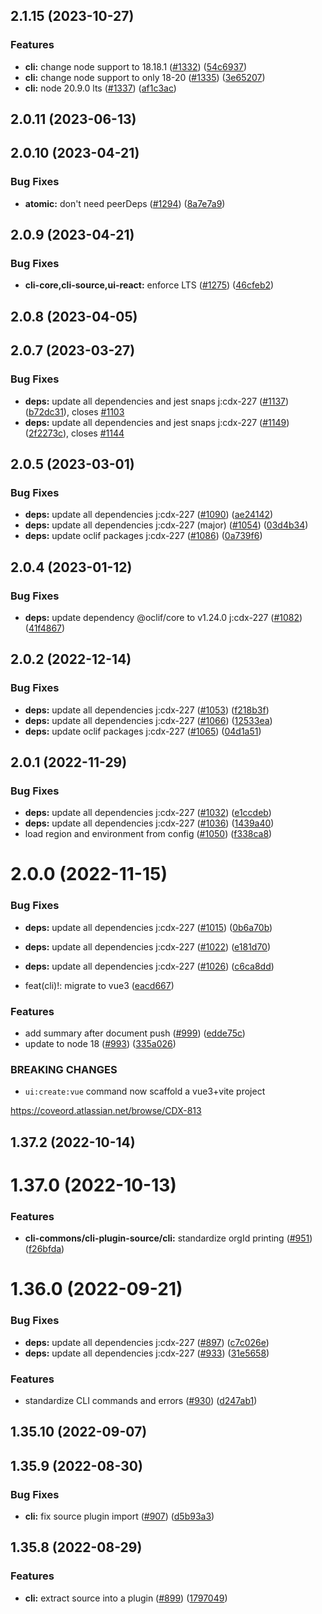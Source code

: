 ## 2.1.15 (2023-10-27)

### Features

- **cli:** change node support to 18.18.1 ([#1332](https://github.com/coveo/cli/issues/1332)) ([54c6937](https://github.com/coveo/cli/commits/54c6937829685e1af20949f082b2de484fa1f6c6))
- **cli:** change node support to only 18-20 ([#1335](https://github.com/coveo/cli/issues/1335)) ([3e65207](https://github.com/coveo/cli/commits/3e6520737650901d2b176fadc8e2e56441a8d4da))
- **cli:** node 20.9.0 lts ([#1337](https://github.com/coveo/cli/issues/1337)) ([af1c3ac](https://github.com/coveo/cli/commits/af1c3ac1796bdfd534b5d037f3a42e23aa3ab225))

## 2.0.11 (2023-06-13)

## 2.0.10 (2023-04-21)

### Bug Fixes

- **atomic:** don't need peerDeps ([#1294](https://github.com/coveo/cli/issues/1294)) ([8a7e7a9](https://github.com/coveo/cli/commits/8a7e7a9ae60b3837d2e3820d1af824756e4db549))

## 2.0.9 (2023-04-21)

### Bug Fixes

- **cli-core,cli-source,ui-react:** enforce LTS ([#1275](https://github.com/coveo/cli/issues/1275)) ([46cfeb2](https://github.com/coveo/cli/commits/46cfeb24c70ea96467e1d705537790dfaa929957))

## 2.0.8 (2023-04-05)

## 2.0.7 (2023-03-27)

### Bug Fixes

- **deps:** update all dependencies and jest snaps j:cdx-227 ([#1137](https://github.com/coveo/cli/issues/1137)) ([b72dc31](https://github.com/coveo/cli/commits/b72dc314043174ef9afaadb03e066c8830d7acc1)), closes [#1103](https://github.com/coveo/cli/issues/1103)
- **deps:** update all dependencies and jest snaps j:cdx-227 ([#1149](https://github.com/coveo/cli/issues/1149)) ([2f2273c](https://github.com/coveo/cli/commits/2f2273c7d86f2a2a8414ebbdf8cddb800c888e96)), closes [#1144](https://github.com/coveo/cli/issues/1144)

## 2.0.5 (2023-03-01)

### Bug Fixes

- **deps:** update all dependencies j:cdx-227 ([#1090](https://github.com/coveo/cli/issues/1090)) ([ae24142](https://github.com/coveo/cli/commits/ae24142d3ae4b68e04951301eb157f9e7ddb1095))
- **deps:** update all dependencies j:cdx-227 (major) ([#1054](https://github.com/coveo/cli/issues/1054)) ([03d4b34](https://github.com/coveo/cli/commits/03d4b3411164933fc0a25ca7aa3b3f644e8cdc08))
- **deps:** update oclif packages j:cdx-227 ([#1086](https://github.com/coveo/cli/issues/1086)) ([0a739f6](https://github.com/coveo/cli/commits/0a739f61b7f923e049c527c6e3f9749b81f9fb87))

## 2.0.4 (2023-01-12)

### Bug Fixes

- **deps:** update dependency @oclif/core to v1.24.0 j:cdx-227 ([#1082](https://github.com/coveo/cli/issues/1082)) ([41f4867](https://github.com/coveo/cli/commits/41f4867afc0ac2c49b6d87c0d698377f47575912))

## 2.0.2 (2022-12-14)

### Bug Fixes

- **deps:** update all dependencies j:cdx-227 ([#1053](https://github.com/coveo/cli/issues/1053)) ([f218b3f](https://github.com/coveo/cli/commits/f218b3f2d8070890da1501622f34b757cd2ad3d9))
- **deps:** update all dependencies j:cdx-227 ([#1066](https://github.com/coveo/cli/issues/1066)) ([12533ea](https://github.com/coveo/cli/commits/12533ea7c8182d183a7158945de742202eac0b69))
- **deps:** update oclif packages j:cdx-227 ([#1065](https://github.com/coveo/cli/issues/1065)) ([04d1a51](https://github.com/coveo/cli/commits/04d1a517a19642a29db93d3f5b869bba91558e98))

## 2.0.1 (2022-11-29)

### Bug Fixes

- **deps:** update all dependencies j:cdx-227 ([#1032](https://github.com/coveo/cli/issues/1032)) ([e1ccdeb](https://github.com/coveo/cli/commits/e1ccdebcd1908b750df365961187013bc025ebdf))
- **deps:** update all dependencies j:cdx-227 ([#1036](https://github.com/coveo/cli/issues/1036)) ([1439a40](https://github.com/coveo/cli/commits/1439a406166f7342e1d91481e81de6c63a7b15f1))
- load region and environment from config ([#1050](https://github.com/coveo/cli/issues/1050)) ([f338ca8](https://github.com/coveo/cli/commits/f338ca81c27c07754afc168da97c9de8f507b676))

# 2.0.0 (2022-11-15)

### Bug Fixes

- **deps:** update all dependencies j:cdx-227 ([#1015](https://github.com/coveo/cli/issues/1015)) ([0b6a70b](https://github.com/coveo/cli/commits/0b6a70b0c1539648ea3a24eefc8fb01b5b7173db))
- **deps:** update all dependencies j:cdx-227 ([#1022](https://github.com/coveo/cli/issues/1022)) ([e181d70](https://github.com/coveo/cli/commits/e181d700e19445bf912b3ecd370f7eabdb777d71))
- **deps:** update all dependencies j:cdx-227 ([#1026](https://github.com/coveo/cli/issues/1026)) ([c6ca8dd](https://github.com/coveo/cli/commits/c6ca8ddf8dde39eb69cd99da3e9d897db873e4c6))

- feat(cli)!: migrate to vue3 ([eacd667](https://github.com/coveo/cli/commits/eacd6677e319d67074b15e8f02bcdb41975e8635))

### Features

- add summary after document push ([#999](https://github.com/coveo/cli/issues/999)) ([edde75c](https://github.com/coveo/cli/commits/edde75c0fee667a86c21be8440b24118a95d3831))
- update to node 18 ([#993](https://github.com/coveo/cli/issues/993)) ([335a026](https://github.com/coveo/cli/commits/335a026e0cc0af9bdef13390e512540ebc337d22))

### BREAKING CHANGES

- `ui:create:vue` command now scaffold a vue3+vite project

https://coveord.atlassian.net/browse/CDX-813

## 1.37.2 (2022-10-14)

# 1.37.0 (2022-10-13)

### Features

- **cli-commons/cli-plugin-source/cli:** standardize orgId printing ([#951](https://github.com/coveo/cli/issues/951)) ([f26bfda](https://github.com/coveo/cli/commits/f26bfda01c7d4dd5d300264a5710da33e02856ff))

# 1.36.0 (2022-09-21)

### Bug Fixes

- **deps:** update all dependencies j:cdx-227 ([#897](https://github.com/coveo/cli/issues/897)) ([c7c026e](https://github.com/coveo/cli/commits/c7c026e4ebf8ff8c4ad36352ad69d086ceabc394))
- **deps:** update all dependencies j:cdx-227 ([#933](https://github.com/coveo/cli/issues/933)) ([31e5658](https://github.com/coveo/cli/commits/31e5658f05c8aa2f45b9c6f0da716d624eb2b9da))

### Features

- standardize CLI commands and errors ([#930](https://github.com/coveo/cli/issues/930)) ([d247ab1](https://github.com/coveo/cli/commits/d247ab1dbe541d65821971924e9161578483fedc))

## 1.35.10 (2022-09-07)

## 1.35.9 (2022-08-30)

### Bug Fixes

- **cli:** fix source plugin import ([#907](https://github.com/coveo/cli/issues/907)) ([d5b93a3](https://github.com/coveo/cli/commits/d5b93a3ce24910118da9f5d12eaa1e6c77e9d75e))

## 1.35.8 (2022-08-29)

### Features

- **cli:** extract source into a plugin ([#899](https://github.com/coveo/cli/issues/899)) ([1797049](https://github.com/coveo/cli/commits/17970490e7844315373827f44ef8dd80f4c0181a))
